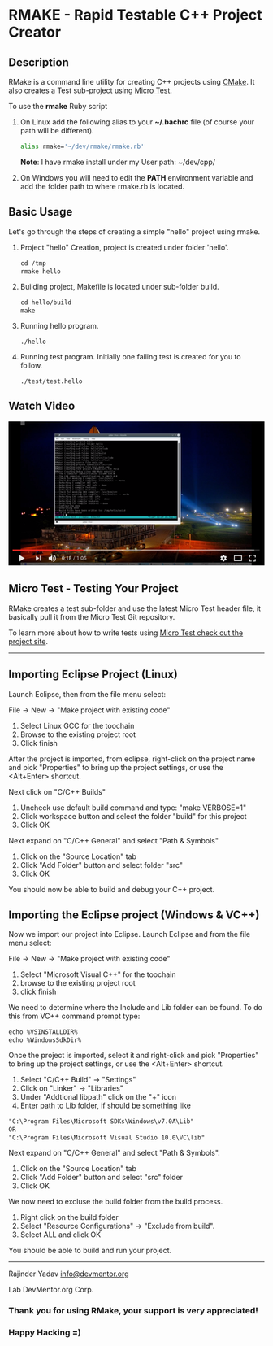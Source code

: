 # RMAKE - Rapid Testable C++ Project Creator

## Description

RMake is a command line utility for creating C++ projects using [CMake](https://cmake.org/). It also creates a Test sub-project using [Micro Test](https://bitbucket.org/rajinder_yadav/micro_test).

To use the **rmake** Ruby script

1. On Linux add the following alias to your **~/.bachrc** file (of course your path will be different).

    ```bash
    alias rmake='~/dev/rmake/rmake.rb'
    ```

    **Note**: I have rmake install under my User path: ~/dev/cpp/

1. On Windows you will need to edit the **PATH** environment variable and add the folder path to where rmake.rb is located.

## Basic Usage

Let's go through the steps of creating a simple "hello" project using rmake.

1. Project "hello" Creation, project is created under folder 'hello'.

    ```
    cd /tmp
    rmake hello
    ```

1. Building project, Makefile is located under sub-folder build.

    ```
    cd hello/build
    make
    ```

1. Running hello program.

    ```
    ./hello
    ```

1. Running test program. Initially one failing test is created for you to follow.

    ```
    ./test/test.hello
    ```

## Watch Video

[![Video](./vid.png)](https://www.youtube.com/watch?v=OQskZ0Z5uqA)

## Micro Test - Testing Your Project
RMake creates a test sub-folder and use the latest Micro Test header file, it basically pull it from the Micro Test Git repository.

To learn more about how to write tests using [Micro Test check out the project site](https://bitbucket.org/rajinder_yadav/micro_test).

---
## Importing Eclipse Project (Linux)

Launch Eclipse, then from the file menu select:

File -> New -> "Make project with existing code"

1. Select Linux GCC for the toochain
1. Browse to the existing project root
1. Click finish

After the project is imported, from eclipse, right-click on the project name and pick "Properties" to bring up the project settings, or use the <Alt+Enter> shortcut.

Next click on "C/C++ Builds"

1. Uncheck use default build command and type: "make VERBOSE=1"
1. Click workspace button and select the folder "build" for this project
1. Click OK

Next expand on "C/C++ General" and select "Path & Symbols"

1. Click on the "Source Location" tab
1. Click "Add Folder" button and select folder "src"
1. Click OK

You should now be able to build and debug your C++ project.


## Importing the Eclipse project (Windows & VC++)

Now we import our project into Eclipse.
Launch Eclipse and from the file menu select:

File -> New -> "Make project with existing code"

1. Select "Microsoft Visual C++" for the toochain
1. browse to the existing project root
1. click finish

We need to determine where the Include and Lib folder can be found.
To do this from VC++ command prompt type:

```
echo %VSINSTALLDIR%
echo %WindowsSdkDir%
```

Once the project is imported, select it and right-click and pick "Properties" to bring up the project settings, or use the <Alt+Enter> shortcut.

1. Select "C/C++ Build" -> "Settings"
1. Click on "Linker" -> "Libraries"
1. Under "Addtional libpath" click on the "+" icon
1. Enter path to Lib folder, if should be something like

```
"C:\Program Files\Microsoft SDKs\Windows\v7.0A\Lib"
OR
"C:\Program Files\Microsoft Visual Studio 10.0\VC\lib"
```

Next expand on "C/C++ General" and select "Path & Symbols".

1. Click on the "Source Location" tab
1. Click "Add Folder" button and select "src" folder
1. Click OK

We now need to excluse the build folder from the build process.

1. Right click on the build folder
1. Select "Resource Configurations" -> "Exclude from build".
1. Select ALL and click OK

You should be able to build and run your project.

---
Rajinder Yadav <info@devmentor.org>

Lab DevMentor.org Corp.

### Thank you for using RMake, your support is very appreciated!
### Happy Hacking =)
